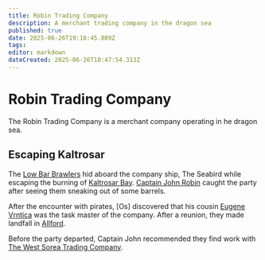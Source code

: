 ```yaml
---
title: Robin Trading Company
description: A merchant trading company in the dragon sea 
published: true
date: 2025-06-26T19:16:45.809Z
tags: 
editor: markdown
dateCreated: 2025-06-26T18:47:54.313Z
---
```


# Robin Trading Company
The Robin Trading Company is a merchant company operating in he dragon sea.

## Escaping Kaltrosar
The [Low Bar Brawlers](/organizations/low-bar-brawlers) hid aboard the company ship, The Seabird while escaping the burning of [Kaltrosar Bay](/locations/Mardun/Kaltrosar). [Captain John Robin](/characters/captain-john-robin) caught the party after seeing them sneaking out of some barrels. 


After the encounter with pirates, [Os] discovered that his cousin [Eugene Vrntica](/characters/eugene-vrntica) was the task master of the company. After a reunion, they made landfall in [Allford](/locations/Mardun/Allford).

Before the party departed, Captain John recommended they find work with [The West Sorea Trading Company](/organizations/the-west-sorea-trading-company).


